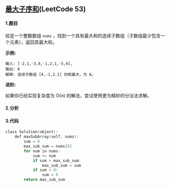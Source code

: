 ## [最大子序和](https://leetcode-cn.com/problems/maximum-subarray/)(LeetCode 53)

#### 1.题目

给定一个整数数组 `nums` ，找到一个具有最大和的连续子数组（子数组最少包含一个元素），返回其最大和。

**示例:**

```
输入: [-2,1,-3,4,-1,2,1,-5,4],
输出: 6
解释: 连续子数组 [4,-1,2,1] 的和最大，为 6。
```

**进阶:**

如果你已经实现复杂度为 O(*n*) 的解法，尝试使用更为精妙的分治法求解。

#### 2.分析

#### 3.代码

```c
class Solution(object):
    def maxSubArray(self, nums):
        sum = 0
        max_sub_sum = nums[0]
        for num in nums:
            sum += num
            if sum > max_sub_sum:
                max_sub_sum = sum
            if sum < 0:
                sum = 0
        return max_sub_sum
```

